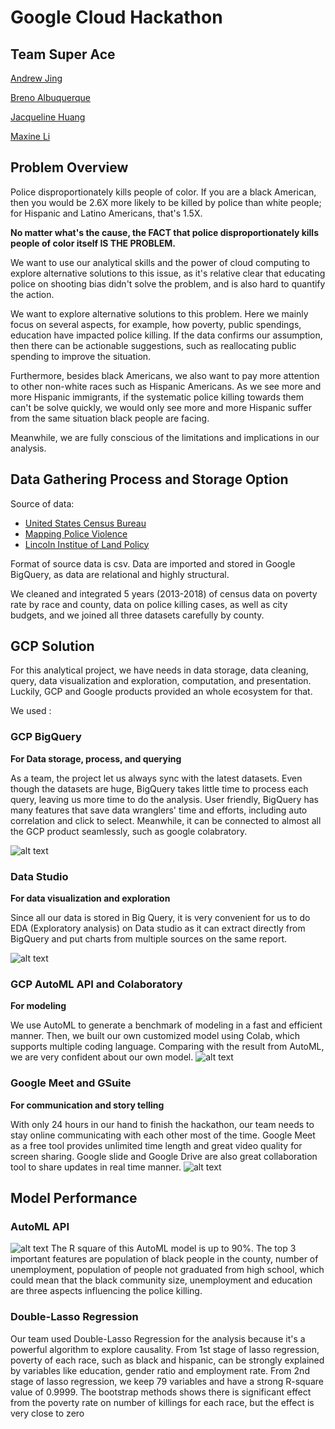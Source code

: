# Google Cloud Hackathon
## Team Super Ace

[Andrew Jing](https://github.com/andrewjing404)

[Breno Albuquerque](https://www.linkedin.com/in/brenoea/)

[Jacqueline Huang](https://github.com/JacquelineHSH)

[Maxine Li](https://github.com/Mengsha-Li)



## Problem Overview
Police disproportionately kills people of color. If you are a black American, then you would be 2.6X more likely to be killed by police than white people; for Hispanic and Latino Americans, that's 1.5X.

**No matter what's the cause, the FACT that police disproportionately kills people of color itself IS THE PROBLEM.**

We want to use our analytical skills and the power of cloud computing to explore alternative solutions to this issue, as it's relative clear that educating police on shooting bias didn't solve the problem, and is also hard to quantify the action.

We want to explore alternative solutions to this problem.
Here we mainly focus on several aspects, for example, how poverty, public spendings, education have impacted police killing. If the data confirms our assumption, then there can be actionable suggestions, such as reallocating public spending to improve the situation.

Furthermore, besides black Americans, we also want to pay more attention to other non-white races such as Hispanic Americans. As we see more and more Hispanic immigrants, if the systematic police killing towards them can't be solve quickly, we would only see more and more Hispanic suffer from the same situation black people are facing.

Meanwhile, we are fully conscious of the limitations and implications in our analysis.

## Data Gathering Process and Storage Option
Source of data:
- [United States Census Bureau](https://www.census.gov/ "United States Census Bureau")
- [Mapping Police Violence](https://mappingpoliceviolence.org/ "Mapping Police Violence")
- [Lincoln Institue of Land Policy](https://www.lincolninst.edu/)

Format of source data is csv. Data are imported and stored in Google BigQuery, as data are relational and highly structural.

We cleaned and integrated 5 years (2013-2018) of census data on poverty rate by race and county, data on police killing cases, as well as city budgets, and we joined all three datasets carefully by county. 


## GCP Solution
For this analytical project, we have needs in data storage, data cleaning, query, data visualization and exploration, computation, and presentation. Luckily, GCP and Google products provided an whole ecosystem for that.

We used : 
### GCP BigQuery
**For Data storage, process, and querying**

As a team, the project let us always sync with the latest datasets. Even though the datasets are huge, BigQuery takes little time to process each query, leaving us more time to do the analysis. User friendly, BigQuery has many features that save data wranglers' time and efforts, including auto correlation and click to select. Meanwhile, it can be connected to almost all the GCP product seamlessly, such as google colabratory. 


![alt text](https://github.com/Mengsha-Li/gcphackathorn_superace/blob/master/GCP%20Screenshots/BigQuery.png?raw=true)

### Data Studio 
**For data visualization and exploration**

  Since all our data is stored in Big Query, it is very convenient for us to do EDA (Exploratory analysis) on Data studio as it can extract directly from BigQuery and put charts from multiple sources on the same report. 
 
![alt text](https://github.com/Mengsha-Li/gcphackathorn_superace/blob/master/GCP%20Screenshots/Data%20Studio.png?raw=true)


### GCP AutoML API and Colaboratory 
**For modeling**

We use AutoML to generate a benchmark of modeling in a fast and efficient manner. Then, we built our own customized model using Colab, which supports multiple coding language. 
Comparing with the result from AutoML, we are very confident about our own model.
![alt text](https://github.com/Mengsha-Li/gcphackathorn_superace/blob/master/GCP%20Screenshots/AutoML%20test.png?raw=true)


### Google Meet and GSuite
**For communication and story telling**

With only 24 hours in our hand to finish the hackathon, our team needs to stay online communicating with each other most of the time. Google Meet as a free tool provides unlimited time length and great video quality for screen sharing. 
Google slide and Google Drive are also great collaboration tool to share updates in real time manner. 
![alt text](https://github.com/Mengsha-Li/gcphackathorn_superace/blob/master/GCP%20Screenshots/Google%20Slide.png?raw=true)



## Model Performance

### AutoML API 
![alt text](https://github.com/Mengsha-Li/gcphackathorn_superace/blob/master/GCP%20Screenshots/AutoML%20test.png?raw=true)
The R square of this AutoML model is up to 90%. The top 3 important features are population of black people in the county, number of unemployment, population of people not graduated from high school, which could mean that the black community size, unemployment and education are three aspects influencing the police killing. 

### Double-Lasso Regression
Our team used Double-Lasso Regression for the analysis because it's a powerful algorithm to explore causality. From 1st stage of lasso regression, poverty of each race, such as black and hispanic, can be strongly explained by variables like education, gender ratio and employment rate. From 2nd stage of lasso regression, we keep 79 variables and have a strong R-square value of 0.9999. The bootstrap methods shows there is significant effect from the poverty rate on number of killings for each race, but the effect is very close to zero

